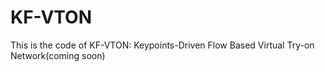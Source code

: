 # KF-VTON
This is the code of KF-VTON: Keypoints-Driven Flow Based Virtual Try-on Network(coming soon)
